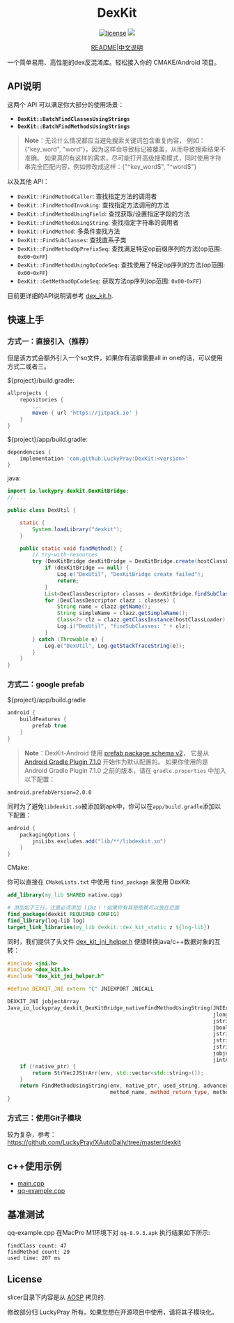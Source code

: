 <div align="center">
    <h1> DexKit </h1>

[![license](https://img.shields.io/github/license/LuckyPray/DexKit.svg)](https://www.gnu.org/licenses/lgpl-3.0.html)
[![](https://jitpack.io/v/LuckyPray/DexKit.svg)](https://jitpack.io/#LuckyPray/DexKit)

[README](https://github.com/LuckyPray/DexKit/blob/master/README.md)|[中文说明](https://github.com/LuckyPray/DexKit/blob/master/README_zh.md)

</div>

一个简单易用、高性能的dex反混淆库。轻松接入你的 CMAKE/Android 项目。

## API说明

这两个 API 可以满足你大部分的使用场景：

- **`DexKit::BatchFindClassesUsingStrings`**
- **`DexKit::BatchFindMethodsUsingStrings`**

> **Note**：无论什么情况都应当避免搜索关键词包含重复内容， 例如：{"key_word", "word"}，因为这样会导致标记被覆盖，从而导致搜索结果不准确。
> 如果真的有这样的需求，尽可能打开高级搜索模式，同时使用字符串完全匹配内容，例如修改成这样：{"^key_word$", "^word$"}

以及其他 API：

- `DexKit::FindMethodCaller`: 查找指定方法的调用者
- `DexKit::FindMethodInvoking`: 查找指定方法调用的方法
- `DexKit::FindMethodUsingField`: 查找获取/设置指定字段的方法
- `DexKit::FindMethodUsingString`: 查找指定字符串的调用者
- `DexKit::FindMethod`: 多条件查找方法
- `DexKit::FindSubClasses`: 查找直系子类
- `DexKit::FindMethodOpPrefixSeq`: 查找满足特定op前缀序列的方法(op范围: `0x00`-`0xFF`)
- `DexKit::FindMethodUsingOpCodeSeq`: 查找使用了特定op序列的方法(op范围: `0x00`-`0xFF`)
- `DexKit::GetMethodOpCodeSeq`: 获取方法op序列(op范围: `0x00`-`0xFF`)

目前更详细的API说明请参考 [dex_kit.h](https://github.com/LuckyPray/DexKit/blob/master/Core/include/dex_kit.h).

## 快速上手

### 方式一：直接引入（推荐）

但是该方式会额外引入一个so文件，如果你有洁癖需要all in one的话，可以使用方式二或者三。

${project}/build.gradle:
```groovy
allprojects {
    repositories {
        ...
        maven { url 'https://jitpack.io' }
    }
}
```

${project}/app/build.gradle:
```groovy
dependencies {
    implementation 'com.github.LuckyPray:DexKit:<version>'
}
```

java:
```java 
import io.luckypry.dexkit.DexKitBridge;
// ...

public class DexUtil {

    static {
        System.loadLibrary("dexkit");
    }

    public static void findMethod() {
        // try-with-resources
        try (DexKitBridge dexKitBridge = DexKitBridge.create(hostClassLoader)) {
            if (dexKitBridge == null) {
                Log.e("DexUtil", "DexKitBridge create failed");
                return;
            }
            List<DexClassDescriptor> classes = dexKitBridge.findSubClasses("android.app.Activity", null);
            for (DexClassDescriptor clazz : classes) {
                String name = clazz.getName();
                String simpleName = clazz.getSimpleName();
                Class<?> clz = clazz.getClassInstance(hostClassLoader);
                Log.i("DexUtil", "findSubClasses: " + clz);
            }
        } catch (Throwable e) {
            Log.e("DexUtil", Log.getStackTraceString(e));
        }
    }
}
```

### 方式二：google prefab
${project}/app/build.gradle

```groovy
android {
    buildFeatures {
        prefab true
    }
}
```

> **Note**：DexKit-Android 使用 [prefab package schema v2](https://github.com/google/prefab/releases/tag/v2.0.0)，
它是从 [Android Gradle Plugin 7.1.0](https://developer.android.com/studio/releases/gradle-plugin?buildsystem=cmake#7-1-0) 开始作为默认配置的。
如果你使用的是 Android Gradle Plugin 7.1.0 之前的版本，请在 `gradle.properties` 中加入以下配置：

```
android.prefabVersion=2.0.0
```

同时为了避免`libdexkit.so`被添加到apk中，你可以在`app/build.gradle`添加以下配置：

```groovy
android {
    packagingOptions {
        jniLibs.excludes.add("lib/**/libdexkit.so")
    }
}
```

CMake:

你可以直接在 `CMakeLists.txt` 中使用 `find_package` 来使用 DexKit:
```cmake
add_library(my_lib SHARED native.cpp)

# 添加如下三行，注意必须添加 libz！！如果你有其他依赖可以放在后面
find_package(dexkit REQUIRED CONFIG)
find_library(log-lib log)
target_link_libraries(my_lib dexkit::dex_kit_static z ${log-lib})
```

同时，我们提供了头文件 [dex_kit_jni_helper.h](https://github.com/LuckyPray/DexKit/blob/master/Core/include/dex_kit_jni_helper.h)
便捷转换java/c++数据对象的互转：
```c++
#include <jni.h>
#include <dex_kit.h>
#include "dex_kit_jni_helper.h"

#define DEXKIT_JNI extern "C" JNIEXPORT JNICALL

DEXKIT_JNI jobjectArray
Java_io_luckypray_dexkit_DexKitBridge_nativeFindMethodUsingString(JNIEnv *env, jclass clazz,
                                                                  jlong native_ptr,
                                                                  jstring used_string,
                                                                  jboolean advanced_match,
                                                                  jstring method_declare_class,
                                                                  jstring method_name,
                                                                  jstring method_return_type,
                                                                  jobjectArray method_param_types,
                                                                  jintArray dex_priority) {
    if (!native_ptr) {
        return StrVec2JStrArr(env, std::vector<std::string>());
    }
    return FindMethodUsingString(env, native_ptr, used_string, advanced_match, method_declare_class,
                                 method_name, method_return_type, method_param_types, dex_priority);
}
```

### 方式三：使用Git子模块

较为复杂，参考：https://github.com/LuckyPray/XAutoDaily/tree/master/dexkit


## c++使用示例

- [main.cpp](https://github.com/LuckyPray/DexKit/blob/master/Core/main.cpp)
- [qq-example.cpp](https://github.com/LuckyPray/DexKit/blob/master/Core/qq-example.cpp)

## 基准测试

qq-example.cpp 在MacPro M1环境下对 `qq-8.9.3.apk` 执行结果如下所示:

```text
findClass count: 47
findMethod count: 29
used time: 207 ms
```

## License

slicer目录下内容是从 [AOSP](https://cs.android.com/android/platform/superproject/+/master:frameworks/base/startop/view_compiler)
拷贝的.

修改部分归 LuckyPray 所有。如果您想在开源项目中使用，请将其子模块化。

